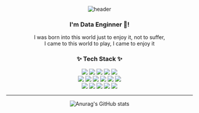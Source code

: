 <div align="center"> 
	
![header](https://capsule-render.vercel.app/api?type=waving&color=gradient&height=230&section=header&text=Min%20History!%20🤗&fontAlignY=40&descSize=25&descAlignY=58&animation=fadeIn)
### I'm Data Enginner 🌱!
I was born into this world just to enjoy it, not to suffer, 
	<br/>
I came to this world to play, I came to enjoy it
<br/>
 
### ✨ Tech Stack ✨
 
</div>

<div align="center">
<img src="https://img.shields.io/badge/Python-3766AB?style=flat&logo=Python&logoColor=white"/></a>
<img src="https://img.shields.io/badge/R-276DC3?style=flat&logo=R&logoColor&logoColor=white"/></a>
<img src="https://img.shields.io/badge/Amazon_AWS-232F3E?style=flat&logo=amazonaws&logoColor=white" />	
<img src="https://img.shields.io/badge/Jupyter-F37626?style=flat&logo=Jupyter&logoColor=white"/></a>
<img src="https://img.shields.io/badge/Spark-FFFFFF?style=flat&logo=apachespark&logoColor=#E35A16" /><br/>
<img src=" https://img.shields.io/badge/Databricks-FF3621?style=flat&logo=Databricks&logoColor=white"/>
<img src="https://img.shields.io/badge/Kafka-231F20?style=flat&logo=apachekafka&logoColor=white"/></a>
<img src="https://img.shields.io/badge/Oracle%20SQL-F80000?style=flat&logo=Oracle&logoColor=white" />
<img src="https://img.shields.io/badge/MySQL-4479A1?style=flat&logo=MySQL&logoColor=white" /></a>
<img src="https://img.shields.io/badge/Databricks-ECD53F?style=flat&logo=Databricks&logoColor=white" />
<img src="https://img.shields.io/badge/SnowFlake-29B5E8?style=flat&logo=Databricks&logoColor=white" /><br/>
<img src="https://img.shields.io/badge/terraform-623CE4?style=flat&logo=terraform&logoColor=white"/>
<img src="https://img.shields.io/badge/docker-2496ED?style=flat&logo=Docker&logoColor=white"/></a>
<img src="https://img.shields.io/badge/Airflow-017CEE?style=flat&logo=Apache%20Airflow&logoColor=white"/></a>
<img src="https://img.shields.io/badge/Visual Studio Code-5C2D91?style=flat&logo=Visual Studio Code&logoColor&logoColor=white"/></a>
<img src="https://img.shields.io/badge/GitHub-181717?style=flat&logo=GitHub&logoColor=white"/></a>
<hr>
<div align="center"> 
 
![Anurag's GitHub stats](https://github-readme-stats.vercel.app/api?username=jenny5587&show_icons=true&theme=tokyonight)

</a>
